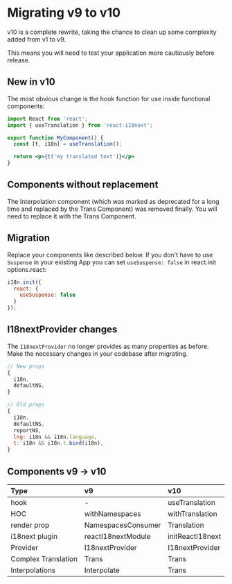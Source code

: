 # Migrating v9 to v10

v10 is a complete rewrite, taking the chance to clean up some complexity added from v1 to v9.

This means you will need to test your application more cautiously before release.

## New in v10

The most obvious change is the hook function for use inside functional components:

```jsx
import React from 'react';
import { useTranslation } from 'react-i18next';

export function MyComponent() {
  const [t, i18n] = useTranslation();

  return <p>{t('my translated text')}</p>
}
```

## Components without replacement

The Interpolation component (which was marked as deprecated for a long time and replaced by the Trans Component) was removed finally. You will need to replace it with the Trans Component.

## Migration

Replace your components like described below. If you don't have to use `Suspense` in your existing App you can set `useSuspense: false` in react.init options.react:

```javascript
i18n.init({
  react: {
    useSuspense: false
  }
});
```

## I18nextProvider changes

The `I18nextProvider` no longer provides as many properties as before. Make the necessary changes in your codebase after migrating.

```javascript
// New props
{
  i18n,
  defaultNS,
}

// Old props
{
  i18n,
  defaultNS,
  reportNS,
  lng: i18n && i18n.language,
  t: i18n && i18n.t.bind(i18n),
}
```

## Components v9 -&gt; v10

| Type | v9 | v10 |
| :--- | :--- | :--- |
| hook | - | useTranslation |
| HOC | withNamespaces | withTranslation |
| render prop | NamespacesConsumer | Translation |
| i18next plugin | reactI18nextModule | initReactI18next |
| Provider | I18nextProvider | I18nextProvider |
| Complex Translation | Trans | Trans |
| Interpolations | Interpolate | Trans |

